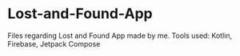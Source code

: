 # Lost-and-Found-App
Files regarding Lost and Found App made by me.
Tools used: Kotlin, Firebase, Jetpack Compose

